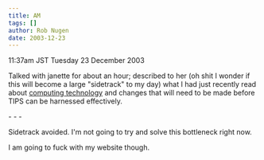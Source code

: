 ```yaml
---
title: AM
tags: []
author: Rob Nugen
date: 2003-12-23
---
```


<p class=date>11:37am JST Tuesday 23 December 2003</p>

<p>Talked with janette for about an hour; described to her (oh shit I
  wonder if this will become a large "sidetrack" to my day) what I had
  just recently read about <a
  href="http://www.theharrowgroup.com/articles/20031222/20031222.htm#_Toc59533105">computing
  technology</a> and changes that will need to be made before
  TIPS can be harnessed effectively.</p>

<p>- - -</p>

<p>Sidetrack avoided.  I'm not going to try and solve this bottleneck
  right now.</p>

<p>I am going to fuck with my website though.</p>
